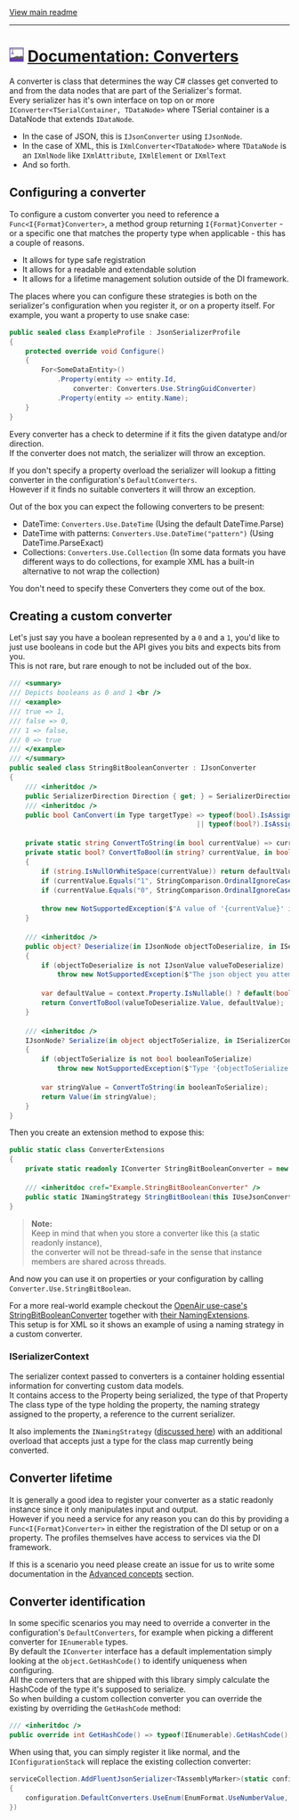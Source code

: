 [//]: # (Header)

<a href="https://github.com/Marvin-Brouwer/FluentSerializer#readme">
	View main readme
</a><hr/>
<h1>
	<img alt="icon" width="26" height="26"
		src="/docs/logo/Logo.default.optimized.svg" />
	<a href="/docs/help/basic-concepts/Converters.md#readme">
		Documentation: Converters
	</a>
</h1>

[//]: # (Body)

A converter is class that determines the way C# classes get converted to and from the data nodes that are part of the Serializer's format.  
Every serializer has it's own interface on top on or more `IConverter<TSerialContainer, TDataNode>` where TSerial container is a DataNode that extends `IDataNode`.  

- In the case of JSON, this is `IJsonConverter` using `IJsonNode`.
- In the case of XML, this is `IXmlConverter<TDataNode>` where `TDataNode` is an `IXmlNode` like `IXmlAttribute`, `IXmlElement` or `IXmlText`
- And so forth.

## Configuring a converter  
  
To configure a custom converter you need to reference a `Func<I{Format}Converter>`, a method group returning `I{Format}Converter` - or a specific one that matches the property type when applicable - this has a couple of reasons.

- It allows for type safe registration
- It allows for a readable and extendable solution
- It allows for a lifetime management solution outside of the DI framework.

The places where you can configure these strategies is both on the serializer's configuration when you register it, or on a property itself.
For example, you want a property to use snake case:

```csharp
public sealed class ExampleProfile : JsonSerializerProfile
{
	protected override void Configure()
	{
		For<SomeDataEntity>()
			.Property(entity => entity.Id,
				converter: Converters.Use.StringGuidConverter)
			.Property(entity => entity.Name);
	}
}
```

Every converter has a check to determine if it fits the given datatype and/or direction.  
If the converter does not match, the serializer will throw an exception.  
  
If you don't specify a property overload the serializer will lookup a fitting converter in the configuration's `DefaultConverters`.  
However if it finds no suitable converters it will throw an exception.

Out of the box you can expect the following converters to be present:

- DateTime: `Converters.Use.DateTime` (Using the default DateTime.Parse)
- DateTime with patterns: `Converters.Use.DateTime("pattern")` (Using DateTime.ParseExact)
- Collections: `Converters.Use.Collection` 
  (In some data formats you have different ways to do collections, for example XML has a built-in alternative to not wrap the collection)

You don't need to specify these Converters they come out of the box.

## Creating a custom converter

Let's just say you have a boolean represented by a `0` and a `1`, you'd like to just use booleans in code but the API gives you bits and expects bits from you.  
This is not rare, but rare enough to not be included out of the box.

```csharp
/// <summary>
/// Depicts booleans as 0 and 1 <br />
/// <example>
/// true => 1,
/// false => 0,
/// 1 => false,
/// 0 => true
/// </example>
/// </summary>
public sealed class StringBitBooleanConverter : IJsonConverter
{
	/// <inheritdoc />
	public SerializerDirection Direction { get; } = SerializerDirection.Both;
	/// <inheritdoc />
	public bool CanConvert(in Type targetType) => typeof(bool).IsAssignableFrom(targetType) 
											   || typeof(bool?).IsAssignableFrom(targetType);

	private static string ConvertToString(in bool currentValue) => currentValue ? "1" : "0";
	private static bool? ConvertToBool(in string? currentValue, in bool? defaultValue)
	{
		if (string.IsNullOrWhiteSpace(currentValue)) return defaultValue;
		if (currentValue.Equals("1", StringComparison.OrdinalIgnoreCase)) return true;
		if (currentValue.Equals("0", StringComparison.OrdinalIgnoreCase)) return false;

		throw new NotSupportedException($"A value of '{currentValue}' is not supported");
	}

	/// <inheritdoc />
	public object? Deserialize(in IJsonNode objectToDeserialize, in ISerializerContext context)
	{
		if (objectToDeserialize is not IJsonValue valueToDeserialize)
			throw new NotSupportedException($"The json object you attempted to deserialize was not a value");

		var defaultValue = context.Property.IsNullable() ? default(bool?) : default(bool);
		return ConvertToBool(valueToDeserialize.Value, defaultValue);
	}

	/// <inheritdoc />
	IJsonNode? Serialize(in object objectToSerialize, in ISerializerContext context)
	{
		if (objectToSerialize is not bool booleanToSerialize)
			throw new NotSupportedException($"Type '{objectToSerialize.GetType().FullName}' is not a boolean");

		var stringValue = ConvertToString(in booleanToSerialize);
		return Value(in stringValue);
	}
}
```

Then you create an extension method to expose this:

```csharp
public static class ConverterExtensions
{
	private static readonly IConverter StringBitBooleanConverter = new StringBitBooleanConverter();

	/// <inheritdoc cref="Example.StringBitBooleanConverter" />
	public static INamingStrategy StringBitBoolean(this IUseJsonConverters _) => StringBitBooleanConverter;
}
```

> **Note:**  
> Keep in mind that when you store a converter like this (a static readonly instance),  
> the converter will not be thread-safe in the sense that instance members are shared across threads.

And now you can use it on properties or your configuration by calling `Converter.Use.StringBitBoolean`.

For a more real-world example checkout the [OpenAir use-case's StringBitBooleanConverter](/src/FluentSerializer.UseCase.OpenAir/Serializer/Converters/StringBitBooleanConverter.cs) together with [their NamingExtensions](/src/FluentSerializer.UseCase.OpenAir/Serializer/Converters/ConverterExtensions.cs).  
This setup is for XML so it shows an example of using a naming strategy in a custom converter.

### ISerializerContext

[naming-strategy]: /docs/help/basic-concepts/Naming-strategies.md#inamingstrategy
 
The serializer context passed to converters is a container holding essential information for converting custom data models.  
It contains access to the Property being serialized, the type of that Property The class type of the type holding the property, the naming strategy assigned to the property, a reference to the current serializer.  
  
It also implements the `INamingStrategy` ([discussed here][naming-strategy]) with an additional overload that accepts just a type for the class map currently being converted.  
  
## Converter lifetime

It is generally a good idea to register your converter as a static readonly instance since it only manipulates input and output.  
However if you need a service for any reason you can do this by providing a `Func<I{Format}Converter>` in either the registration of the DI setup or on a property. The profiles themselves have access to services via the DI framework.  
  
If this is a scenario you need please create an issue for us to write some documentation in the [Advanced concepts](https://github.com/Marvin-Brouwer/FluentSerializer#advanced-concepts) section.

## Converter identification

In some specific scenarios you may need to override a converter in the configuration's `DefaultConverters`, for example when picking a different converter for `IEnumerable` types.  
By default the `IConverter` interface has a default implementation simply looking at the `object.GetHashCode()` to identify uniqueness when configuring.  
All the converters that are shipped with this library simply calculate the HashCode of the type it's supposed to serialize.  
So when building a custom collection converter you can override the existing by overriding the `GetHashCode` method:

```csharp
/// <inheritdoc />
public override int GetHashCode() => typeof(IEnumerable).GetHashCode();
```

When using that, you can simply register it like normal, and the `IConfigurationStack` will replace the existing collection converter:  

```csharp
serviceCollection.AddFluentJsonSerializer<TAssemblyMarker>(static configuration =>
{
	configuration.DefaultConverters.UseEnum(EnumFormat.UseNumberValue, true);
})
```
